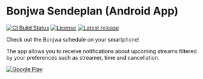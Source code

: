 # Bonjwa Sendeplan (Android App)

[![CI Build Status](https://img.shields.io/github/workflow/status/markhaehnel/bonjwa-schedule-android/CI?style=for-the-badge)](https://github.com/markhaehnel/bonjwa-schedule-android/actions?query=workflow%3ACI)
[![License](https://img.shields.io/github/license/markhaehnel/bonjwa-schedule-android?style=for-the-badge)]()
[![Latest release](https://img.shields.io/github/v/release/markhaehnel/bonjwa-schedule-android?include_prereleases&style=for-the-badge)](https://github.com/markhaehnel/bonjwa-schedule-android/releases)

Check out the Bonjwa schedule on your smartphone!

The app allows you to receive notifications about upcoming streams filtered by your preferences such as streamer, time and cancellation.

[![Google Play](https://i.imgur.com/LqPUAI5.png)](https://play.google.com/store/apps/details?id=xyz.haehnel.bonjwa)

